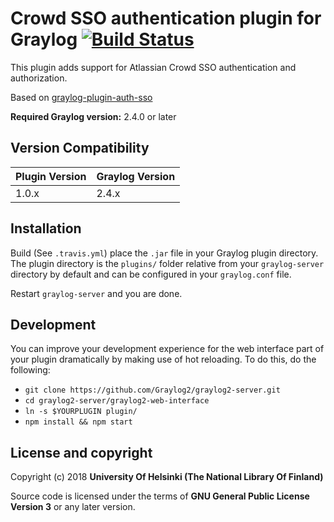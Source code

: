 # Crowd SSO authentication plugin for Graylog [![Build Status](https://travis-ci.org/natlibfi/graylog-plugin-auth-crowd-sso.svg?branch=master)](https://travis-ci.org/natlibfi/graylog-plugin-auth-crowd-sso)

This plugin adds support for Atlassian Crowd SSO authentication and authorization.

Based on [graylog-plugin-auth-sso](https://github.com/graylog2/graylog-plugin-auth-sso)

**Required Graylog version:** 2.4.0 or later

Version Compatibility
---------------------

| Plugin Version | Graylog Version |
| -------------- | --------------- |
| 1.0.x          | 2.4.x           |

Installation
------------

Build (See `.travis.yml`) place the `.jar` file in your Graylog plugin directory. The plugin directory
is the `plugins/` folder relative from your `graylog-server` directory by default
and can be configured in your `graylog.conf` file.

Restart `graylog-server` and you are done.

Development
-----------

You can improve your development experience for the web interface part of your plugin
dramatically by making use of hot reloading. To do this, do the following:

* `git clone https://github.com/Graylog2/graylog2-server.git`
* `cd graylog2-server/graylog2-web-interface`
* `ln -s $YOURPLUGIN plugin/`
* `npm install && npm start`

## License and copyright

Copyright (c) 2018 **University Of Helsinki (The National Library Of Finland)**

Source code is licensed under the terms of **GNU General Public License Version 3** or any later version.
